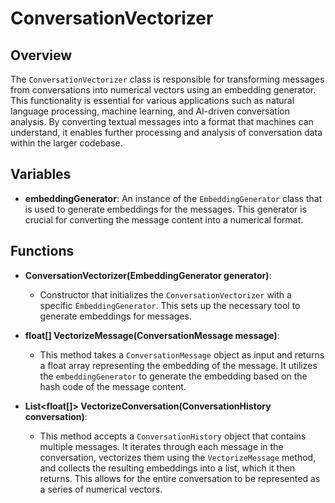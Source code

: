 # ConversationVectorizer

## Overview
The `ConversationVectorizer` class is responsible for transforming messages from conversations into numerical vectors using an embedding generator. This functionality is essential for various applications such as natural language processing, machine learning, and AI-driven conversation analysis. By converting textual messages into a format that machines can understand, it enables further processing and analysis of conversation data within the larger codebase.

## Variables

- **embeddingGenerator**: An instance of the `EmbeddingGenerator` class that is used to generate embeddings for the messages. This generator is crucial for converting the message content into a numerical format.

## Functions

- **ConversationVectorizer(EmbeddingGenerator generator)**: 
  - Constructor that initializes the `ConversationVectorizer` with a specific `EmbeddingGenerator`. This sets up the necessary tool to generate embeddings for messages.

- **float[] VectorizeMessage(ConversationMessage message)**: 
  - This method takes a `ConversationMessage` object as input and returns a float array representing the embedding of the message. It utilizes the `embeddingGenerator` to generate the embedding based on the hash code of the message content.

- **List<float[]> VectorizeConversation(ConversationHistory conversation)**: 
  - This method accepts a `ConversationHistory` object that contains multiple messages. It iterates through each message in the conversation, vectorizes them using the `VectorizeMessage` method, and collects the resulting embeddings into a list, which it then returns. This allows for the entire conversation to be represented as a series of numerical vectors.